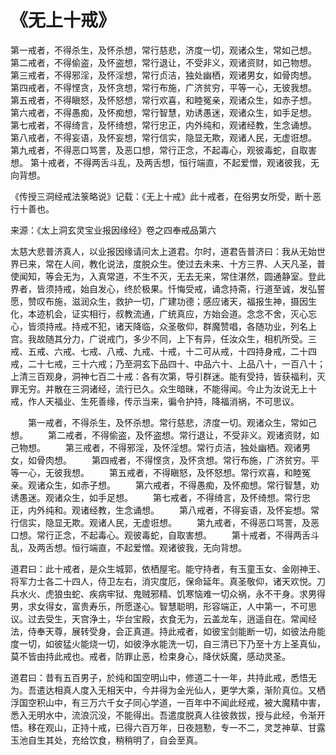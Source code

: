# 《无上十戒》

第一戒者，不得杀生，及怀杀想，常行慈悲，济度一切，观诸众生，常如己想。
第二戒者，不得偷盗，及怀盗想，常行退让，不受非义，观诸资财，如己物想。
第三戒者，不得邪淫，及怀淫想，常行贞洁，独处幽栖，观诸男女，如骨肉想。
第四戒者，不得悭贪，及怀贪想，常行布施，广济贫穷，平等一心，无彼我想。
第五戒者，不得瞋怒，及怀怒想，常行欢喜，和睦冤亲，观诸众生，如赤子想。
第六戒者，不得愚痴，及怀痴想，常行智慧，劝诱愚迷，观诸众生，如手足想。
第七戒者，不得绮言，及怀绮想，常行忠正，内外纯和，观诸经教，生念诵想。
第八戒者，不得妄语，及怀妄想，常行信实，隐显无欺，观诸人民，无虚诳想。
第九戒者，不得恶口骂詈，及恶口想，常行正念，不起毒心，观彼毒蛇，自取害想。
第十戒者，不得两舌斗乱，及两舌想，恒行端直，不起爱憎，观诸彼我，无向背想。

《传授三洞经戒法箓略说》记载：《无上十戒》此十戒者，在俗男女所受，断十恶行十善也。

来源：《太上洞玄灵宝业报因缘经》卷之四奉戒品第六

太慈大悲普济真人，以业报因缘请问太上道君。尔时，道君告普济曰：我从无始世界已来，常在人间，教化说法，度脱众生。使过去未来、十方三界、人天凡圣，普使闻知，等会无为，入真常道，不生不灭，无去无来，常住湛然，圆通静室。登此界者，皆须持戒，始自发心，终於极果。忏悔受戒，诵念持斋，行道至诚，发弘誓愿，赞叹布施，滋润众生，救护一切，广建功德；感应诸天，福报生神，摄因生化，本迹机会，证实相行，叔教流通，广统真应，方始会道。念念不舍，灭心忘心，皆须持戒。持戒不犯，诸天降临，众圣敬仰，群魔赞唱，各随功业，列名上宫。我故随其分力，广说戒门，多少不同，上下有异，任汝众生，相机所受。三戒、五戒、六戒、七戒、八戒、九戒、十戒，十二可从戒，十四持身戒，二十四戒，二十七戒，三十六戒；乃至洞玄下品四十、中品六十、上品八十，一百八十；上清三百观身，洞神七百二十戒：各有次第，导引群迷。能有受持，皆获福利，灭罪无穷。并散在三洞诸经，流行已久。众生暗昧，不能得闻。今止为汝说无上十戒，作人天福业、生死善缘，传示当来，徧令护持，降福消祸，不可思议。

　　第一戒者，不得杀生，及怀杀想。常行慈悲，济度一切。观诸众生，常如己想。
　　第二戒者，不得偷盗，及怀盗想。常行退让，不受非义。观诸资财，如己物想。
　　第三戒者，不得邪淫，及怀淫想。常行贞洁，独处幽栖。观诸男女，如骨肉想。
　　第四戒者，不得悭贪，及怀贪想。常行布施，广济贫穷。平等一心，无彼我想。
　　第五戒者，不得瞋怒，及怀怒想。常行欢喜，和睦冤亲。观诸众生，如赤子想。
　　第六戒者，不得愚痴，及怀痴想。常行智慧，劝诱愚迷。观诸众生，如手足想。
　　第七戒者，不得绮言，及怀绮想。常行忠正，内外纯和。观诸经教，生念诵想。
　　第八戒者，不得妄语，及怀妄想。常行信实，隐显无欺。观诸人民，无虚诳想。
　　第九戒者，不得恶口骂詈，及恶口想。常行正念，不起毒心。观彼毒蛇，自取害想。
　　第十戒者，不得两舌斗乱，及两舌想。恒行端直，不起爱憎。观诸彼我，无向背想。
  
道君曰：此十戒者，是众生城郭，依栖屋宅。能守持者，有玉童玉女、金刚神王、将军力士各二十四人，侍卫左右，消灾度厄，保命延年。真圣敬仰，诸天欢悦。刀兵水火、虎狼虫蛇、疾病牢狱、鬼贼邪精、饥寒恼难一切众祸，永不干身。求男得男，求女得女，富贵寿乐，所愿遂心。智慧聪明，形容端正，人中第一，不可思议。过去受生，天宫浄土，华台宝殿，衣食无为，云盖龙车，逍遥自在。常闻经法，侍奉天尊，展转受身，会正真道。持此戒者，如彼宝剑能断一切，如彼法舟能度一切，如彼猛火能烧一切，如彼浄水能洗一切，自三清已下乃至十方上圣真仙，莫不皆由持此戒也。戒者，防罪止恶，检束身心，降伏妖魔，感动灵圣。

道君曰：昔有五百男子，於纯和国空明山中，修道二十一年，共持此戒，悉悟无为。吾遣达相真人度入无相天中，今并得为金光仙人，更学大乘，渐阶真位。又栖浮国空积山中，有三万六千女子同心学道，一百年中不闻此经戒，被大魔精中害，悉入无明水中，流浪沉没，不能得出。吾遣度脱真人往彼救拔，授与此经，令渐开悟。移在观山，正持十戒，已得六百万年，日夜翘懃，专一不二，灵芝神草、甘露玉池自生其处，充给饮食，稍稍明了，自会至真。

